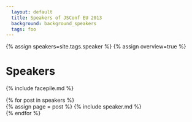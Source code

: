 ```yaml
---
  layout: default
  title: Speakers of JSConf EU 2013
  background: background_speakers
  tags: foo
---
```


{% assign speakers=site.tags.speaker %}
{% assign overview=true %}
<a style="display:none" href="https://maps.google.com" target="_blank"><img id="speakers_map" src="{{ site.speaker_index_base_url | uri_escape }}0xE10079%7Csize:tiny{% for post in speakers %}%7C{% if post.from != "" %}{{ post.from | cgi_escape }}{% endif %}{% endfor %}" /></a>

<h1>Speakers</h1>

<p>
  {% include facepile.md %}
</p>
{% for post in speakers %}
  <article id="{{ post.id }}" class="speaker_list">
    {% assign page = post %}
    {% include speaker.md %}
  </article>
{% endfor %}